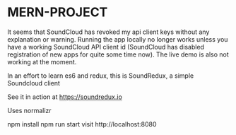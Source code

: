 # MERN-PROJECT

It seems that SoundCloud has revoked my api client keys without any explanation or warning. Running the app locally no longer works unless you have a working SoundCloud API client id (SoundCloud has disabled registration of new apps for quite some time now). The live demo is also not working at the moment.

In an effort to learn es6 and redux, this is SoundRedux, a simple Soundcloud client

See it in action at https://soundredux.io

Uses normalizr

npm install
npm run start
visit http://localhost:8080
